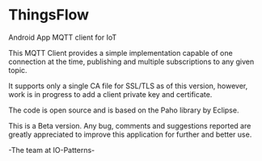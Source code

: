 # ThingsFlow
Android App MQTT client for IoT 

This MQTT Client provides a simple implementation capable of one connection at the time, publishing and multiple subscriptions to any given topic.

It supports only a single CA file for SSL/TLS as of this version, however, work is in progress to add a client private key and certificate.

The code is open source and is based on the Paho library by Eclipse.

This is a Beta version. Any bug, comments and suggestions reported are greatly appreciated to improve this application for further and better use. 

-The team at IO-Patterns-
